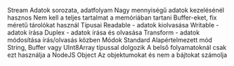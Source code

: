 Stream
Adatok sorozata, adatfolyam
Nagy mennyiségű adatok kezelésénél hasznos
Nem kell a teljes tartalmat a memóriában tartani
Buffer-eket, fix méretű tárolókat használ
Típusai
Readable - adatok kiolvasása
Writable - adatok írása
Duplex - adatok írása és olvasása
Transform - adatok módosítása írás/olvasás közben
Módok
Standard
Alapértelmezett mód
String, Buffer vagy UInt8Array típussal dolgozik
A belső folyamatoknál csak ezt használja a NodeJS
Object
Az objektumokat és nem a bájtokat számolja
